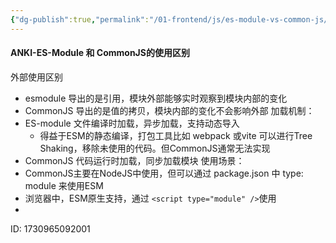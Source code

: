 ```yaml
---
{"dg-publish":true,"permalink":"/01-frontend/js/es-module-vs-common-js/","title":"ES Module 和 CommonJS 的区别","tags":["js","frontend"],"created":"2024-10-30T13:39:19.000+08:00","updated":"2024-12-02T14:55:09.129+08:00"}
---
```


#### ANKI-ES-Module 和 CommonJS的使用区别
外部使用区别
+ esmodule 导出的是引用，模块外部能够实时观察到模块内部的变化
+ CommonJS 导出的是值的拷贝，模块内部的变化不会影响外部
加载机制：
+ ES-module 文件编译时加载，异步加载，支持动态导入
	+ 得益于ESM的静态编译，打包工具比如 webpack 或vite 可以进行Tree Shaking，移除未使用的代码。但CommonJS通常无法实现
+ CommonJS 代码运行时加载，同步加载模块
使用场景：
+ CommonJS主要在NodeJS中使用，但可以通过 package.json 中 type: module 来使用ESM
+ 浏览器中，ESM原生支持，通过 `<script type="module" />`使用
+
ID: 1730965092001
